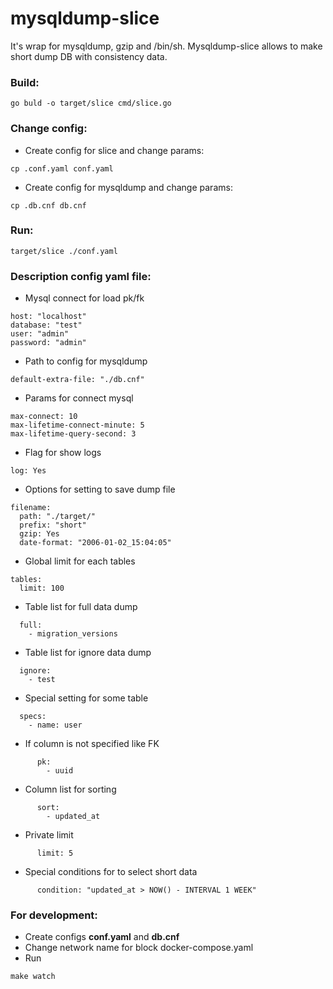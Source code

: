 # mysqldump-slice
It's wrap for mysqldump, gzip and /bin/sh. Mysqldump-slice allows to make short dump DB with consistency data.

### Build:
```
go buld -o target/slice cmd/slice.go
```

### Change config:
- Create config for slice and change params:
```
cp .conf.yaml conf.yaml
```
- Create config for mysqldump and change params:
```
cp .db.cnf db.cnf
```

### Run:
```
target/slice ./conf.yaml
```


### Description config yaml file:
- Mysql connect for load pk/fk
```
host: "localhost"
database: "test"
user: "admin"
password: "admin"
```
- Path to config for mysqldump
```
default-extra-file: "./db.cnf"
```
- Params for connect mysql
```
max-connect: 10
max-lifetime-connect-minute: 5
max-lifetime-query-second: 3
```
- Flag for show logs
```
log: Yes
```
- Options for setting to save dump file
```
filename:
  path: "./target/"
  prefix: "short"
  gzip: Yes
  date-format: "2006-01-02_15:04:05"
```
- Global limit for each tables
```
tables:
  limit: 100
```
- Table list for full data dump
```
  full:
    - migration_versions
```
- Table list for ignore data dump
```
  ignore:
    - test 
```
- Special setting for some table
```
  specs:
    - name: user
```
- If column is not specified like FK
```
      pk:
        - uuid
```
- Column list for sorting
```
      sort:
        - updated_at
```
- Private limit
```
      limit: 5
```
- Special conditions for to select short data
```
      condition: "updated_at > NOW() - INTERVAL 1 WEEK"
```


### For development:
- Create configs **conf.yaml** and **db.cnf**
- Change network name for block docker-compose.yaml
- Run
```
make watch
```

